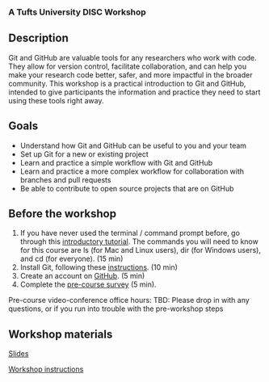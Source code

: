 ### A Tufts University DISC Workshop

## Description

Git and GitHub are valuable tools for any researchers who work with code.  They allow for version control, facilitate collaboration, and can help you make your research code better, safer, and more impactful in the broader community. This workshop is a practical introduction to Git and GitHub, intended to give participants the information and practice they need to start using these tools right away.

## Goals

<ul>
  <li> Understand how Git and GitHub can be useful to you and your team </li>
  <li> Set up Git for a new or existing project </li>
  <li> Learn and practice a simple workflow with Git and GitHub </li>
  <li> Learn and practice a more complex workflow for collaboration with branches and pull requests</li>
  <li> Be able to contribute to open source projects that are on GitHub</li>
</ul>

## Before the workshop

1. If you have never used the terminal / command prompt before, go through this [introductory tutorial](https://tutorial.djangogirls.org/en/intro_to_command_line/). The commands you will need to know for this course are ls (for Mac and Linux users), dir (for Windows users), and cd (for everyone). (15 min)
2. Install Git, following these [instructions](install_git.md). (10 min)
3. Create an account on [GitHub](https://github.com). (5 min)
4. Complete the [pre-course survey](https://forms.gle/AH7Yghe2ShFEVv227) (5 min).

Pre-course video-conference office hours:
TBD: Please drop in with any questions, or if you run into trouble with the pre-workshop steps

## Workshop materials
[Slides](git_workshop_slides.pdf)

[Workshop instructions](git_workshop.md)

